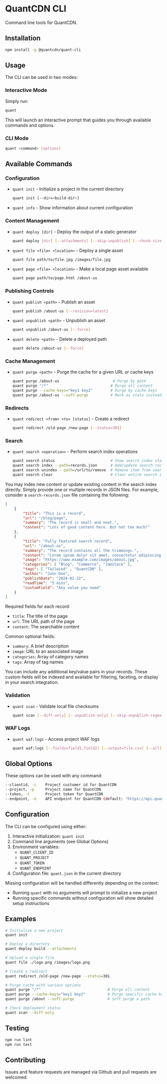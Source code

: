 # QuantCDN CLI

Command line tools for QuantCDN.

## Installation

```bash
npm install -g @quantcdn/quant-cli
```

## Usage

The CLI can be used in two modes:

### Interactive Mode
Simply run:
```bash
quant
```
This will launch an interactive prompt that guides you through available commands and options.

### CLI Mode
```bash
quant <command> [options]
```

## Available Commands

### Configuration
- `quant init` - Initialize a project in the current directory
  ```bash
  quant init [--dir=<build-dir>]
  ```

- `quant info` - Show information about current configuration

### Content Management
- `quant deploy [dir]` - Deploy the output of a static generator
  ```bash
  quant deploy [dir] [--attachments] [--skip-unpublish] [--chunk-size=10] [--force]
  ```

- `quant file <file> <location>` - Deploy a single asset
  ```bash
  quant file path/to/file.jpg /images/file.jpg
  ```

- `quant page <file> <location>` - Make a local page asset available
  ```bash
  quant page path/to/page.html /about-us
  ```

### Publishing Controls
- `quant publish <path>` - Publish an asset
  ```bash
  quant publish /about-us [--revision=latest]
  ```

- `quant unpublish <path>` - Unpublish an asset
  ```bash
  quant unpublish /about-us [--force]
  ```

- `quant delete <path>` - Delete a deployed path
  ```bash
  quant delete /about-us [--force]
  ```

### Cache Management
- `quant purge <path>` - Purge the cache for a given URL or cache keys
  ```bash
  quant purge /about-us                        # Purge by path
  quant purge "/*"                            # Purge all content
  quant purge --cache-keys="key1 key2"        # Purge by cache keys
  quant purge /about-us --soft-purge          # Mark as stale instead of deleting
  ```

### Redirects
- `quant redirect <from> <to> [status]` - Create a redirect
  ```bash
  quant redirect /old-page /new-page [--status=301]
  ```

### Search
- `quant search <operation>` - Perform search index operations
  ```bash
  quant search status                         # Show search index status
  quant search index --path=records.json      # Add/update search records
  quant search unindex --path=/url/to/remove  # Remove item from search index
  quant search clear                          # Clear entire search index
  ```

You may index new content or update existing content in the search index directly. Simply provide one or multiple records in JSON files. For example, consider a `search-records.json` file containing the following:

```json
[
    {
        "title": "This is a record",
        "url": "/blog/page",
        "summary": "The record is small and neat.",
        "content": "Lots of good content here. But not too much!"
    },
    {
        "title": "Fully featured search record",
        "url": "/about-us",
        "summary": "The record contains all the trimmings.",
        "content": "Lorem ipsum dolor sit amet, consectetur adipiscing elit.",
        "image": "https://www.example.com/images/about.jpg",
        "categories": [ "Blog", "Commerce", "Jamstack" ],
        "tags": [ "Tailwind" , "QuantCDN" ],
        "author": "John Doe",
        "publishDate": "2024-02-22",
        "readTime": "5 mins",
        "customField": "Any value you need"
    }
]
```

Required fields for each record:
- `title`: The title of the page
- `url`: The URL path of the page
- `content`: The searchable content

Common optional fields:
- `summary`: A brief description
- `image`: URL to an associated image
- `categories`: Array of category names
- `tags`: Array of tag names

You can include any additional key/value pairs in your records. These custom fields will be indexed and available for filtering, faceting, or display in your search integration.

### Validation
- `quant scan` - Validate local file checksums
  ```bash
  quant scan [--diff-only] [--unpublish-only] [--skip-unpublish-regex=pattern]
  ```

### WAF Logs
- `quant waf:logs` - Access project WAF logs
  ```bash
  quant waf:logs [--fields=field1,field2] [--output=file.csv] [--all] [--size=10]
  ```

## Global Options
These options can be used with any command:

```bash
--clientid, -c    Project customer id for QuantCDN
--project, -p     Project name for QuantCDN
--token, -t       Project token for QuantCDN
--endpoint, -e    API endpoint for QuantCDN (default: "https://api.quantcdn.io")
```

## Configuration

The CLI can be configured using either:
1. Interactive initialization: `quant init`
2. Command line arguments (see Global Options)
3. Environment variables:
   - `QUANT_CLIENT_ID`
   - `QUANT_PROJECT`
   - `QUANT_TOKEN`
   - `QUANT_ENDPOINT`
4. Configuration file: `quant.json` in the current directory

Missing configuration will be handled differently depending on the context:
- Running `quant` with no arguments will prompt to initialize a new project
- Running specific commands without configuration will show detailed setup instructions

## Examples

```bash
# Initialize a new project
quant init

# Deploy a directory
quant deploy build --attachments

# Upload a single file
quant file ./logo.png /images/logo.png

# Create a redirect
quant redirect /old-page /new-page --status=301

# Purge cache with various options
quant purge "/*"                              # Purge all content
quant purge --cache-keys="key1 key2"          # Purge specific cache keys
quant purge /about --soft-purge               # Soft purge a path

# Check deployment status
quant scan --diff-only
```

## Testing

```bash
npm run lint
npm run test
```

## Contributing

Issues and feature requests are managed via Github and pull requests are welcomed.